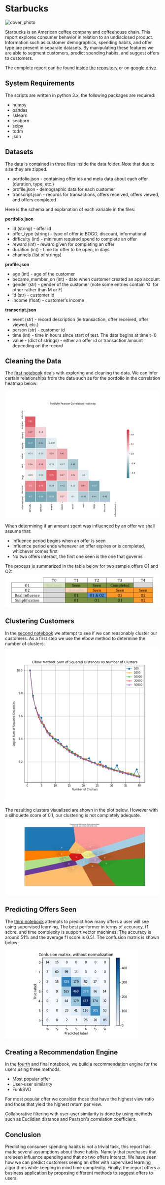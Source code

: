 # Starbucks
![cover_photo](https://github.com/NadimKawwa/starbucks/blob/master/plots/sbux_cover_photo.HEIC)

Starbucks is an American coffee company and coffeehouse chain. This report explores consumer behavior in relation to an undisclosed product. Information such as customer demographics, spending habits, and offer type are present in separate datasets. By manipulating these features we are able to segment customers, predict spending habits, and suggest offers to customers.

The complete report can be found [inside the repository](https://github.com/NadimKawwa/starbucks/blob/master/strabucks_report_capstone.pdf) or on [google drive](https://drive.google.com/file/d/1oF6u1BFvCpc17uXyLLz0dTD_9b0PIZoh/view?usp=sharing).

## System Requirements

The scripts are written in python 3.x, the following packages are required:

- numpy
- pandas
- sklearn
- seaborn
- scipy
- tqdm
- json

## Datasets

The data is contained in three files inside the data folder. Note that due to size they are zipped.

* portfolio.json - containing offer ids and meta data about each offer (duration, type, etc.)
* profile.json - demographic data for each customer
* transcript.json - records for transactions, offers received, offers viewed, and offers completed

Here is the schema and explanation of each variable in the files:

**portfolio.json**
* id (string) - offer id
* offer_type (string) - type of offer ie BOGO, discount, informational
* difficulty (int) - minimum required spend to complete an offer
* reward (int) - reward given for completing an offer
* duration (int) - time for offer to be open, in days
* channels (list of strings)

**profile.json**
* age (int) - age of the customer 
* became_member_on (int) - date when customer created an app account
* gender (str) - gender of the customer (note some entries contain 'O' for other rather than M or F)
* id (str) - customer id
* income (float) - customer's income

**transcript.json**
* event (str) - record description (ie transaction, offer received, offer viewed, etc.)
* person (str) - customer id
* time (int) - time in hours since start of test. The data begins at time t=0
* value - (dict of strings) - either an offer id or transaction amount depending on the record


## Cleaning the Data

The [first notebook](https://github.com/NadimKawwa/starbucks/blob/master/00_Starbucks_Capstone_notebook_Cleaning.ipynb) deals with exploring and cleaning the data. We can infer certain relationships from the data such as for the portfolio in the correlation heatmap below:

![portfolio_corr](https://github.com/NadimKawwa/starbucks/blob/master/plots/portfolio_corr.png)

When determining if an amount spent was influenced by an offer we shall assume that:
- Influence period begins when an offer is seen
- Influence period ends whenever an offer expires or is completed, whichever comes first
- No two offers interact, the first one seen is the one that governs

The process is summarized in the table below for two sample offers O1 and O2:
![influence_assumption](https://github.com/NadimKawwa/starbucks/blob/master/plots/cleaning_assumption.png)


## Clustering Customers

In the [second notebook](https://github.com/NadimKawwa/starbucks/blob/master/01_Starbucks_Capstone_notebook_segmentation.ipynb) we attempt to see if we can reasonably cluster our customers. As a first step we use the elbow method to determine the number of clusters:
![mini_k_elbow](https://github.com/NadimKawwa/starbucks/blob/master/plots/elbow_minik.png)

The resulting clusters visualized are shown in the plot below. However with a silhouette score of 0.1, our clustering is not completely adequate.
![pca_space](https://github.com/NadimKawwa/starbucks/blob/master/plots/pca_space.png)


## Predicting Offers Seen

The [third notebook](https://github.com/NadimKawwa/starbucks/blob/master/02_Starbucks_Capstone_notebook_SupevisedLearning.ipynb) attempts to predict how many offers a user will see using supervised learning. The best performer in terms of accuracy, f1 score, and time complexity is support vector machines. The accuracy is around 51% and the average f1 score is 0.51.
The confusion matrix is shown below:

![svc_pipe_seen](https://github.com/NadimKawwa/starbucks/blob/master/plots/svc_pipe_seen_confusion.png)

## Creating a Recommendation Engine

In the [fourth](https://github.com/NadimKawwa/starbucks/blob/master/03_Starbucks_Capstone_notebook_RecommendationEngine.ipynb) and final notebook, we build a recommendation engine for the users using three methods:
- Most popular offer
- User-user similarity
- FunkSVD

For most popular offer we consider those that have the highest view ratio and those that yield the highest return per view.

Collaborative filtering with user-user similarity is done by using methods such as Euclidian distance and Pearson's correlation coefficient.


## Conclusion

Predicting consumer spending habits is not a trivial task, this report has made several assumptions about those habits. Namely that purchases that are seen influence spending and that no two offers interact.
We have seen how we can predict customers seeing an offer with supervised learning algorithms while keeping in mind time complexity.
Finally, the report offers a business application by proposing different methods to suggest offers to users.
